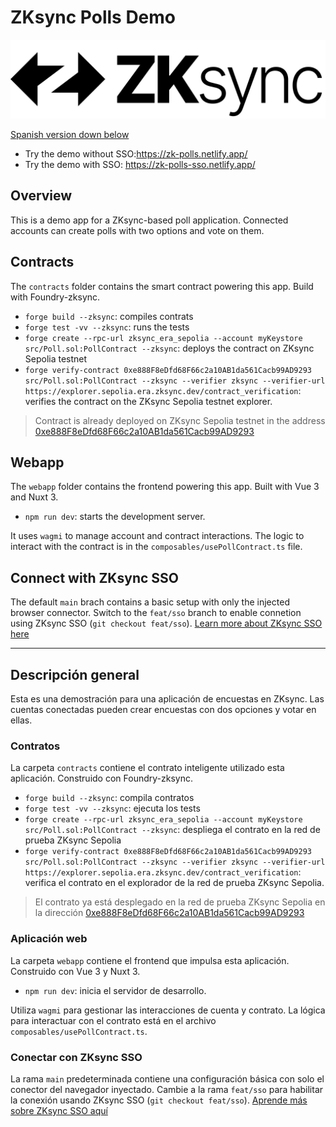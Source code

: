 # ZKsync Polls Demo

![](./zksync-dark.png)

[Spanish version down below](#descripcion-general)

- Try the demo without SSO:https://zk-polls.netlify.app/
- Try the demo with SSO: https://zk-polls-sso.netlify.app/

## Overview

This is a demo app for a ZKsync-based poll application. Connected accounts can create polls with two options and vote on them.

## Contracts
The `contracts` folder contains the smart contract powering this app. Build with Foundry-zksync.
- `forge build --zksync`: compiles contrats
- `forge test -vv --zksync`: runs the tests
- `forge create --rpc-url zksync_era_sepolia --account myKeystore src/Poll.sol:PollContract --zksync`: deploys the contract on ZKsync Sepolia testnet
- `forge verify-contract 0xe888F8eDfd68F66c2a10AB1da561Cacb99AD9293 src/Poll.sol:PollContract --zksync --verifier zksync --verifier-url https://explorer.sepolia.era.zksync.dev/contract_verification`: verifies the contract on the ZKsync Sepolia testnet explorer.

> Contract is already deployed on ZKsync Sepolia testnet in the address [0xe888F8eDfd68F66c2a10AB1da561Cacb99AD9293](https://sepolia.explorer.zksync.io/address/0xe888F8eDfd68F66c2a10AB1da561Cacb99AD9293)

## Webapp

The `webapp` folder contains the frontend powering this app. Built with Vue 3 and Nuxt 3.

- `npm run dev`: starts the development server.

It uses `wagmi` to manage account and contract interactions. The logic to interact with the contract is in the `composables/usePollContract.ts` file.

## Connect with ZKsync SSO

The default `main` brach contains a basic setup with only the injected browser connector. Switch to the `feat/sso` branch to enable connetion using ZKsync SSO (`git checkout feat/sso`). [Learn more about ZKsync SSO here](https://docs.zksync.io/build/zksync-sso)

---

## Descripción general

Esta es una demostración para una aplicación de encuestas en ZKsync. Las cuentas conectadas pueden crear encuestas con dos opciones y votar en ellas.

### Contratos

La carpeta `contracts` contiene el contrato inteligente utilizado esta aplicación. Construido con Foundry-zksync.

- `forge build --zksync`: compila contratos
- `forge test -vv --zksync`: ejecuta los tests
- `forge create --rpc-url zksync_era_sepolia --account myKeystore src/Poll.sol:PollContract --zksync`: despliega el contrato en la red de prueba ZKsync Sepolia
- `forge verify-contract 0xe888F8eDfd68F66c2a10AB1da561Cacb99AD9293 src/Poll.sol:PollContract --zksync --verifier zksync --verifier-url https://explorer.sepolia.era.zksync.dev/contract_verification`: verifica el contrato en el explorador de la red de prueba ZKsync Sepolia.

> El contrato ya está desplegado en la red de prueba ZKsync Sepolia en la dirección [0xe888F8eDfd68F66c2a10AB1da561Cacb99AD9293](https://sepolia.explorer.zksync.io/address/0xe888F8eDfd68F66c2a10AB1da561Cacb99AD9293)

### Aplicación web

La carpeta `webapp` contiene el frontend que impulsa esta aplicación. Construido con Vue 3 y Nuxt 3.

- `npm run dev`: inicia el servidor de desarrollo.

Utiliza `wagmi` para gestionar las interacciones de cuenta y contrato. La lógica para interactuar con el contrato está en el archivo `composables/usePollContract.ts`.

### Conectar con ZKsync SSO

La rama `main` predeterminada contiene una configuración básica con solo el conector del navegador inyectado. Cambie a la rama `feat/sso` para habilitar la conexión usando ZKsync SSO (`git checkout feat/sso`). [Aprende más sobre ZKsync SSO aquí](https://docs.zksync.io/build/zksync-sso)
